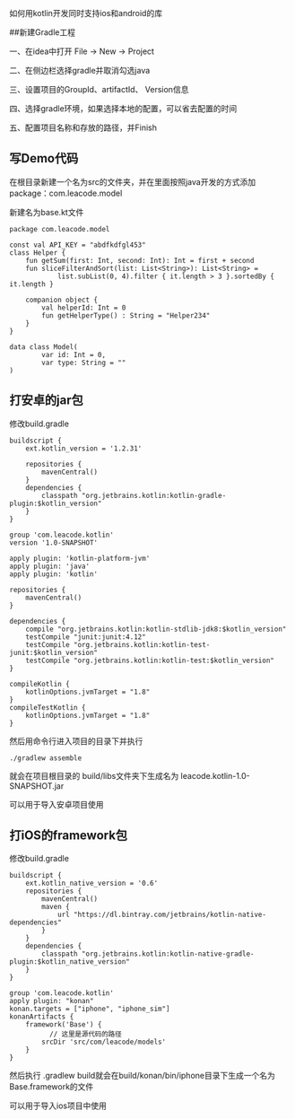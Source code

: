 如何用kotlin开发同时支持ios和android的库

##新建Gradle工程

一、在idea中打开 File -> New -> Project

二、在侧边栏选择gradle并取消勾选java

三、设置项目的GroupId、artifactId、 Version信息

四、选择gradle环境，如果选择本地的配置，可以省去配置的时间

五、配置项目名称和存放的路径，并Finish

## 写Demo代码

在根目录新建一个名为src的文件夹，并在里面按照java开发的方式添加package：com.leacode.model

新建名为base.kt文件

```
package com.leacode.model

const val API_KEY = "abdfkdfgl453"
class Helper {
    fun getSum(first: Int, second: Int): Int = first + second
    fun sliceFilterAndSort(list: List<String>): List<String> =
            list.subList(0, 4).filter { it.length > 3 }.sortedBy { it.length }

    companion object {
        val helperId: Int = 0
        fun getHelperType() : String = "Helper234"
    }
}

data class Model(
        var id: Int = 0,
        var type: String = ""
)
```

## 打安卓的jar包

修改build.gradle

```
buildscript {
    ext.kotlin_version = '1.2.31'

    repositories {
        mavenCentral()
    }
    dependencies {
        classpath "org.jetbrains.kotlin:kotlin-gradle-plugin:$kotlin_version"
    }
}

group 'com.leacode.kotlin'
version '1.0-SNAPSHOT'

apply plugin: 'kotlin-platform-jvm'
apply plugin: 'java'
apply plugin: 'kotlin'

repositories {
    mavenCentral()
}

dependencies {
    compile "org.jetbrains.kotlin:kotlin-stdlib-jdk8:$kotlin_version"
    testCompile "junit:junit:4.12"
    testCompile "org.jetbrains.kotlin:kotlin-test-junit:$kotlin_version"
    testCompile "org.jetbrains.kotlin:kotlin-test:$kotlin_version"
}

compileKotlin {
    kotlinOptions.jvmTarget = "1.8"
}
compileTestKotlin {
    kotlinOptions.jvmTarget = "1.8"
}
```

然后用命令行进入项目的目录下并执行

```
./gradlew assemble
```
就会在项目根目录的 build/libs文件夹下生成名为 leacode.kotlin-1.0-SNAPSHOT.jar

可以用于导入安卓项目使用

## 打iOS的framework包

修改build.gradle

```
buildscript {
    ext.kotlin_native_version = '0.6'
    repositories {
        mavenCentral()
        maven {
            url "https://dl.bintray.com/jetbrains/kotlin-native-dependencies"
        }
    }
    dependencies {
        classpath "org.jetbrains.kotlin:kotlin-native-gradle-plugin:$kotlin_native_version"
    }
}

group 'com.leacode.kotlin'
apply plugin: "konan"
konan.targets = ["iphone", "iphone_sim"]
konanArtifacts {
    framework('Base') {
    	  // 这里是源代码的路径
        srcDir 'src/com/leacode/models'
    }
}

```
然后执行 .gradlew build就会在build/konan/bin/iphone目录下生成一个名为Base.framework的文件

可以用于导入ios项目中使用

